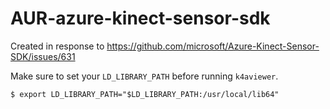 # AUR-azure-kinect-sensor-sdk

Created in response to
https://github.com/microsoft/Azure-Kinect-Sensor-SDK/issues/631

Make sure to set your `LD_LIBRARY_PATH` before running `k4aviewer`.

```console
$ export LD_LIBRARY_PATH="$LD_LIBRARY_PATH:/usr/local/lib64"
```
